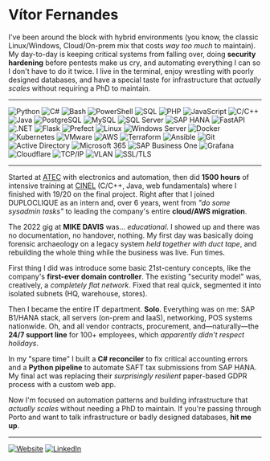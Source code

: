 # Vítor Fernandes


I've been around the block with hybrid environments (you know, the classic Linux/Windows, Cloud/On-prem mix that costs *way too much* to maintain). My day-to-day is keeping critical systems from falling over, doing **security hardening** before pentests make us cry, and automating everything I can so I don't have to do it twice. I live in the terminal, enjoy wrestling with poorly designed databases, and have a special taste for infrastructure that *actually scales* without requiring a PhD to maintain.

---

![Python](https://img.shields.io/badge/Python-3776AB?logo=python&logoColor=white) ![C#](https://img.shields.io/badge/C%23-239120?logo=csharp&logoColor=white) ![Bash](https://img.shields.io/badge/Bash-4EAA25?logo=gnubash&logoColor=white) ![PowerShell](https://img.shields.io/badge/PowerShell-5391FE?logo=powershell&logoColor=white) ![SQL](https://img.shields.io/badge/SQL-CC2927?logo=microsoftsqlserver&logoColor=white) ![PHP](https://img.shields.io/badge/PHP-777BB4?logo=php&logoColor=white) ![JavaScript](https://img.shields.io/badge/JavaScript-F7DF1E?logo=javascript&logoColor=black) ![C/C++](https://img.shields.io/badge/C%2B%2B-00599C?logo=c%2B%2B&logoColor=white) ![Java](https://img.shields.io/badge/Java-007396?logo=java&logoColor=white) ![PostgreSQL](https://img.shields.io/badge/PostgreSQL-336791?logo=postgresql&logoColor=white) ![MySQL](https://img.shields.io/badge/MySQL-4479A1?logo=mysql&logoColor=white) ![SQL Server](https://img.shields.io/badge/SQL%20Server-CC2927?logo=microsoftsqlserver&logoColor=white) ![SAP HANA](https://img.shields.io/badge/SAP%20HANA-0FAAFF?logo=sap&logoColor=white) ![FastAPI](https://img.shields.io/badge/FastAPI-009688?logo=fastapi&logoColor=white) ![.NET](https://img.shields.io/badge/.NET-512BD4?logo=dotnet&logoColor=white) ![Flask](https://img.shields.io/badge/Flask-000000?logo=flask&logoColor=white) ![Prefect](https://img.shields.io/badge/Prefect-024DFD?logo=prefect&logoColor=white) ![Linux](https://img.shields.io/badge/Linux-FCC624?logo=linux&logoColor=black) ![Windows Server](https://img.shields.io/badge/Windows%20Server-0078D6?logo=windows&logoColor=white) ![Docker](https://img.shields.io/badge/Docker-2496ED?logo=docker&logoColor=white) ![Kubernetes](https://img.shields.io/badge/Kubernetes-326CE5?logo=kubernetes&logoColor=white) ![VMware](https://img.shields.io/badge/VMware-607078?logo=vmware&logoColor=white) ![AWS](https://img.shields.io/badge/AWS-232F3E?logo=amazon-aws&logoColor=white) ![Terraform](https://img.shields.io/badge/Terraform-7B42BC?logo=terraform&logoColor=white) ![Ansible](https://img.shields.io/badge/Ansible-EE0000?logo=ansible&logoColor=white) ![Git](https://img.shields.io/badge/Git-F05032?logo=git&logoColor=white) ![Active Directory](https://img.shields.io/badge/Active%20Directory-0078D4?logo=microsoft&logoColor=white) ![Microsoft 365](https://img.shields.io/badge/Microsoft%20365-0078D4?logo=microsoft&logoColor=white) ![SAP Business One](https://img.shields.io/badge/SAP%20Business%20One-0FAAFF?logo=sap&logoColor=white) ![Grafana](https://img.shields.io/badge/Grafana-F46800?logo=grafana&logoColor=white) ![Cloudflare](https://img.shields.io/badge/Cloudflare-F38020?logo=cloudflare&logoColor=white) ![TCP/IP](https://img.shields.io/badge/TCP%2FIP-000000?logo=network&logoColor=white) ![VLAN](https://img.shields.io/badge/VLAN-000000?logo=network&logoColor=white) ![SSL/TLS](https://img.shields.io/badge/SSL%2FTLS-000000?logo=ssl&logoColor=white)

---

Started at [ATEC](https://www.atec.pt/) with electronics and automation, then did **1500 hours** of intensive training at [CINEL](https://www.cinel.pt/appv2) (C/C++, Java, web fundamentals) where I finished with 19/20 on the final project. Right after that I joined DUPLOCLIQUE as an intern and, over 6 years, went from *"do some sysadmin tasks"* to leading the company's entire **cloud/AWS migration**.

The 2022 gig at **MIKE DAVIS** was... *educational*. I showed up and there was no documentation, no handover, nothing. My first day was basically doing forensic archaeology on a legacy system *held together with duct tape*, and rebuilding the whole thing while the business was live. Fun times.

First thing I did was introduce some basic 21st-century concepts, like the company's **first-ever domain controller**. The existing "security model" was, creatively, a *completely flat network*. Fixed that real quick, segmented it into isolated subnets (HQ, warehouse, stores).

Then I became the entire IT department. **Solo**. Everything was on me: SAP B1/HANA stack, all servers (on-prem and IaaS), networking, POS systems nationwide. Oh, and all vendor contracts, procurement, and—naturally—the **24/7 support line** for 100+ employees, which *apparently didn't respect holidays*.

In my "spare time" I built a **C# reconciler** to fix critical accounting errors and a **Python pipeline** to automate SAFT tax submissions from SAP HANA. My final act was replacing their *surprisingly resilient* paper-based GDPR process with a custom web app.

Now I'm focused on automation patterns and building infrastructure that *actually scales* without needing a PhD to maintain. If you're passing through Porto and want to talk infrastructure or badly designed databases, **hit me up**.

---

[![Website](https://img.shields.io/badge/Website-vmef.pt-blue)](https://vmef.pt) [![LinkedIn](https://img.shields.io/badge/LinkedIn-vmef-0077B5?logo=linkedin)](https://linkedin.com/in/vmef)
